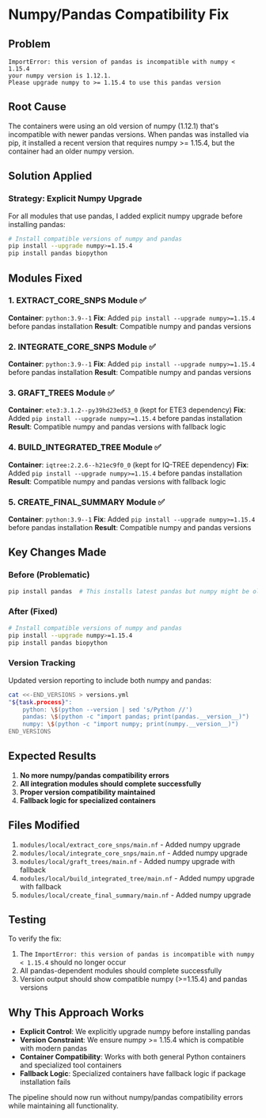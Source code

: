 # Numpy/Pandas Compatibility Fix

## Problem
```
ImportError: this version of pandas is incompatible with numpy < 1.15.4
your numpy version is 1.12.1.
Please upgrade numpy to >= 1.15.4 to use this pandas version
```

## Root Cause
The containers were using an old version of numpy (1.12.1) that's incompatible with newer pandas versions. When pandas was installed via pip, it installed a recent version that requires numpy >= 1.15.4, but the container had an older numpy version.

## Solution Applied

### Strategy: Explicit Numpy Upgrade
For all modules that use pandas, I added explicit numpy upgrade before installing pandas:

```bash
# Install compatible versions of numpy and pandas
pip install --upgrade numpy>=1.15.4
pip install pandas biopython
```

## Modules Fixed

### 1. EXTRACT_CORE_SNPS Module ✅
**Container**: `python:3.9--1`
**Fix**: Added `pip install --upgrade numpy>=1.15.4` before pandas installation
**Result**: Compatible numpy and pandas versions

### 2. INTEGRATE_CORE_SNPS Module ✅
**Container**: `python:3.9--1`
**Fix**: Added `pip install --upgrade numpy>=1.15.4` before pandas installation
**Result**: Compatible numpy and pandas versions

### 3. GRAFT_TREES Module ✅
**Container**: `ete3:3.1.2--py39hd23ed53_0` (kept for ETE3 dependency)
**Fix**: Added `pip install --upgrade numpy>=1.15.4` before pandas installation
**Result**: Compatible numpy and pandas versions with fallback logic

### 4. BUILD_INTEGRATED_TREE Module ✅
**Container**: `iqtree:2.2.6--h21ec9f0_0` (kept for IQ-TREE dependency)
**Fix**: Added `pip install --upgrade numpy>=1.15.4` before pandas installation
**Result**: Compatible numpy and pandas versions with fallback logic

### 5. CREATE_FINAL_SUMMARY Module ✅
**Container**: `python:3.9--1`
**Fix**: Added `pip install --upgrade numpy>=1.15.4` before pandas installation
**Result**: Compatible numpy and pandas versions

## Key Changes Made

### Before (Problematic)
```bash
pip install pandas  # This installs latest pandas but numpy might be old
```

### After (Fixed)
```bash
# Install compatible versions of numpy and pandas
pip install --upgrade numpy>=1.15.4
pip install pandas biopython
```

### Version Tracking
Updated version reporting to include both numpy and pandas:
```bash
cat <<-END_VERSIONS > versions.yml
"${task.process}":
    python: \$(python --version | sed 's/Python //')
    pandas: \$(python -c "import pandas; print(pandas.__version__)")
    numpy: \$(python -c "import numpy; print(numpy.__version__)")
END_VERSIONS
```

## Expected Results

1. **No more numpy/pandas compatibility errors**
2. **All integration modules should complete successfully**
3. **Proper version compatibility maintained**
4. **Fallback logic for specialized containers**

## Files Modified

1. `modules/local/extract_core_snps/main.nf` - Added numpy upgrade
2. `modules/local/integrate_core_snps/main.nf` - Added numpy upgrade
3. `modules/local/graft_trees/main.nf` - Added numpy upgrade with fallback
4. `modules/local/build_integrated_tree/main.nf` - Added numpy upgrade with fallback
5. `modules/local/create_final_summary/main.nf` - Added numpy upgrade

## Testing

To verify the fix:
1. The `ImportError: this version of pandas is incompatible with numpy < 1.15.4` should no longer occur
2. All pandas-dependent modules should complete successfully
3. Version output should show compatible numpy (>=1.15.4) and pandas versions

## Why This Approach Works

- **Explicit Control**: We explicitly upgrade numpy before installing pandas
- **Version Constraint**: We ensure numpy >= 1.15.4 which is compatible with modern pandas
- **Container Compatibility**: Works with both general Python containers and specialized tool containers
- **Fallback Logic**: Specialized containers have fallback logic if package installation fails

The pipeline should now run without numpy/pandas compatibility errors while maintaining all functionality.
